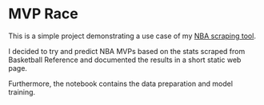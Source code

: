 # MVP Race

This is a simple project demonstrating a use case of my [NBA scraping tool](https://github.com/ybrenning/hoopy).

I decided to try and predict NBA MVPs based on the stats scraped from Basketball Reference and documented the results in a short static web page.

Furthermore, the notebook contains the data preparation and model training.
